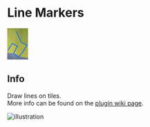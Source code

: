 # Line Markers
![Icon](icon.png)

## Info
Draw lines on tiles.  
More info can be found on the [plugin wiki page](../../wiki/Line-Markers).

![illustration](https://user-images.githubusercontent.com/53493631/225072861-c870be9c-bf89-4ff8-b0df-4c3738925abc.png)
